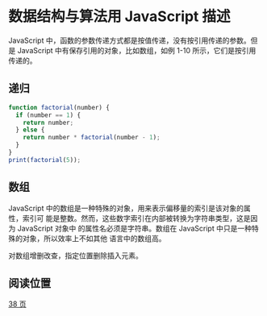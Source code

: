 # 数据结构与算法用 JavaScript 描述

JavaScript 中，函数的参数传递方式都是按值传递，没有按引用传递的参数。但是 JavaScript
中有保存引用的对象，比如数组，如例 1-10 所示，它们是按引用传递的。

## 递归

```js
function factorial(number) {
  if (number == 1) {
    return number;
  } else {
    return number * factorial(number - 1);
  }
}
print(factorial(5));
```

## 数组

JavaScript 中的数组是一种特殊的对象，用来表示偏移量的索引是该对象的属性，索引可
能是整数。然而，这些数字索引在内部被转换为字符串类型，这是因为 JavaScript 对象中
的属性名必须是字符串。数组在 JavaScript 中只是一种特殊的对象，所以效率上不如其他
语言中的数组高。

对数组增删改查，指定位置删除插入元素。

## 阅读位置

[38 页](https://clearlywind.com/pdf/%E6%95%B0%E6%8D%AE%E7%BB%93%E6%9E%84%E4%B8%8E%E7%AE%97%E6%B3%95JavaScript%E6%8F%8F%E8%BF%B0.pdf)
